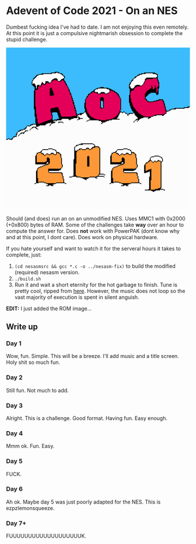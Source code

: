 # Adevent of Code 2021 - On an NES
Dumbest fucking idea I've had to date. I am not enjoying this even remotely. At this point it is just a compulsive nightmarish obsession to complete the stupid challenge.

![AoC 2021](intro.png)

Should (and does) run an on an unmodified NES. Uses MMC1 with 0x2000 (+0x800) bytes of RAM. Some of the challenges take **way** over an hour to compute the answer for. Does **not** work with PowerPAK (dont know why and at this point, I dont care). Does work on physical hardware.

If you hate yourself and want to watch it for the serveral hours it takes to complete, just:

1) `(cd nesasmsrc && gcc *.c -o ../nesasm-fix)` to build the modified (required) nesasm version.
2) `./build.sh`
3) Run it and wait a short eternity for the hot garbage to finish. Tune is pretty cool, ripped from [here](https://www.bilibili.com/video/BV1nh411f77p/). However, the music does not loop so the vast majority of execution is spent in silent anguish.

**EDIT:** I just added the ROM image...

## Write up

### Day 1
Wow, fun. Simple. This will be a breeze. I'll add music and a title screen. Holy shit so much fun.

### Day 2
Still fun. Not much to add.

### Day 3
Alright. This is a challenge. Good format. Having fun. Easy enough.

### Day 4
Mmm ok. Fun. Easy.

### Day 5
FUCK.

### Day 6
Ah ok. Maybe day 5 was just poorly adapted for the NES. This is ezpzlemonsqueeze.

### Day 7+
FUUUUUUUUUUUUUUUUUUUK.

